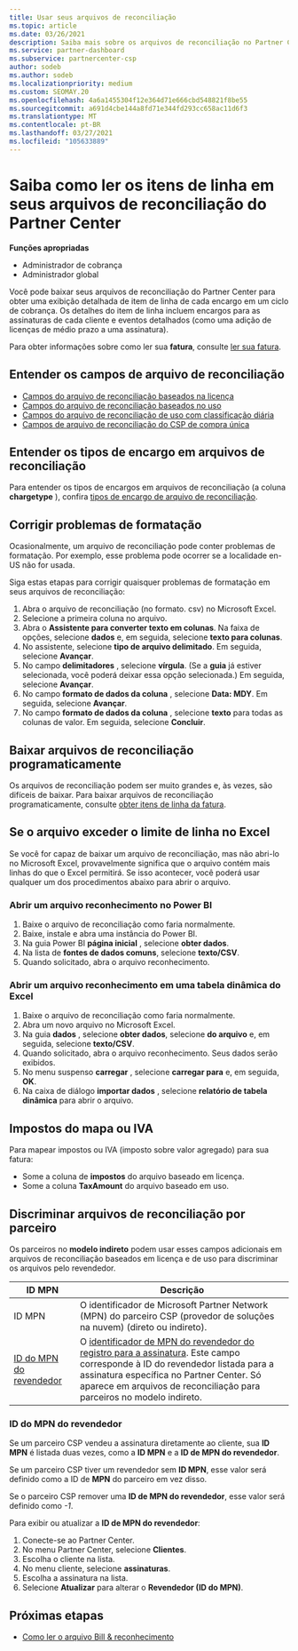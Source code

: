 ```yaml
---
title: Usar seus arquivos de reconciliação
ms.topic: article
ms.date: 03/26/2021
description: Saiba mais sobre os arquivos de reconciliação no Partner Center e como interpretar as exibições detalhadas de item de linha de encargos para um determinado ciclo de cobrança.
ms.service: partner-dashboard
ms.subservice: partnercenter-csp
author: sodeb
ms.author: sodeb
ms.localizationpriority: medium
ms.custom: SEOMAY.20
ms.openlocfilehash: 4a6a1455304f12e364d71e666cbd548821f8be55
ms.sourcegitcommit: a691d4cbe144a8fd71e344fd293cc658ac11d6f3
ms.translationtype: MT
ms.contentlocale: pt-BR
ms.lasthandoff: 03/27/2021
ms.locfileid: "105633889"
---
```

# <a name="learn-how-to-read-the-line-items-in-your-partner-center-reconciliation-files"></a>Saiba como ler os itens de linha em seus arquivos de reconciliação do Partner Center

**Funções apropriadas**

- Administrador de cobrança
- Administrador global

Você pode baixar seus arquivos de reconciliação do Partner Center para obter uma exibição detalhada de item de linha de cada encargo em um ciclo de cobrança. Os detalhes do item de linha incluem encargos para as assinaturas de cada cliente e eventos detalhados (como uma adição de licenças de médio prazo a uma assinatura).

Para obter informações sobre como ler sua **fatura**, consulte [ler sua fatura](read-your-bill.md).

## <a name="understand-reconciliation-file-fields"></a>Entender os campos de arquivo de reconciliação

- [Campos do arquivo de reconciliação baseados na licença](license-based-recon-files.md)
- [Campos do arquivo de reconciliação baseados no uso](usage-based-recon-files.md)
- [Campos do arquivo de reconciliação de uso com classificação diária](daily-rated-usage-recon-files.md)
- [Campos de arquivo de reconciliação do CSP de compra única](modern-invoice-reconciliation-file.md)

## <a name="understand-charge-types-in-reconciliation-files"></a>Entender os tipos de encargo em arquivos de reconciliação

Para entender os tipos de encargos em arquivos de reconciliação (a coluna **chargetype** ), confira [tipos de encargo de arquivo de reconciliação](recon-file-charge-types.md).

## <a name="fix-formatting-issues"></a>Corrigir problemas de formatação

Ocasionalmente, um arquivo de reconciliação pode conter problemas de formatação. Por exemplo, esse problema pode ocorrer se a localidade en-US não for usada.

Siga estas etapas para corrigir quaisquer problemas de formatação em seus arquivos de reconciliação:

1. Abra o arquivo de reconciliação (no formato. csv) no Microsoft Excel.
2. Selecione a primeira coluna no arquivo.
3. Abra o **Assistente para converter texto em colunas**. Na faixa de opções, selecione **dados** e, em seguida, selecione **texto para colunas**.
4. No assistente, selecione **tipo de arquivo delimitado**. Em seguida, selecione **Avançar**.
5. No campo **delimitadores** , selecione **vírgula**. (Se a **guia** já estiver selecionada, você poderá deixar essa opção selecionada.) Em seguida, selecione **Avançar**.
6. No campo **formato de dados da coluna** , selecione **Data: MDY**. Em seguida, selecione **Avançar**.
7. No campo **formato de dados da coluna** , selecione **texto** para todas as colunas de valor. Em seguida, selecione **Concluir**.

## <a name="download-reconciliation-files-programmatically"></a>Baixar arquivos de reconciliação programaticamente

Os arquivos de reconciliação podem ser muito grandes e, às vezes, são difíceis de baixar. Para baixar arquivos de reconciliação programaticamente, consulte [obter itens de linha da fatura](/partner-center/develop/get-invoiceline-items).

## <a name="if-your-file-exceeds-the-row-limit-in-excel"></a>Se o arquivo exceder o limite de linha no Excel

Se você for capaz de baixar um arquivo de reconciliação, mas não abri-lo no Microsoft Excel, provavelmente significa que o arquivo contém mais linhas do que o Excel permitirá. Se isso acontecer, você poderá usar qualquer um dos procedimentos abaixo para abrir o arquivo.

### <a name="open-a-recon-file-in-power-bi"></a>Abrir um arquivo reconhecimento no Power BI

1. Baixe o arquivo de reconciliação como faria normalmente.
2. Baixe, instale e abra uma instância do Power BI.
3. Na guia Power BI **página inicial** , selecione **obter dados**.
4. Na lista de **fontes de dados comuns**, selecione **texto/CSV**.
5. Quando solicitado, abra o arquivo reconhecimento.

### <a name="open-a-recon-file-in-an-excel-pivot-table"></a>Abrir um arquivo reconhecimento em uma tabela dinâmica do Excel

1. Baixe o arquivo de reconciliação como faria normalmente.
2. Abra um novo arquivo no Microsoft Excel.
3. Na guia **dados** , selecione **obter dados**, selecione **do arquivo** e, em seguida, selecione **texto/CSV**.
4. Quando solicitado, abra o arquivo reconhecimento. Seus dados serão exibidos.
5. No menu suspenso **carregar** , selecione **carregar para** e, em seguida, **OK**.
6. Na caixa de diálogo **importar dados** , selecione **relatório de tabela dinâmica** para abrir o arquivo.

## <a name="map-taxes-or-vat"></a>Impostos do mapa ou IVA

Para mapear impostos ou IVA (imposto sobre valor agregado) para sua fatura:

- Some a coluna de **impostos** do arquivo baseado em licença.
- Some a coluna **TaxAmount** do arquivo baseado em uso.

## <a name="itemize-reconciliation-files-by-partner"></a>Discriminar arquivos de reconciliação por parceiro

Os parceiros no **modelo indireto** podem usar esses campos adicionais em arquivos de reconciliação baseados em licença e de uso para discriminar os arquivos pelo revendedor.

| ID MPN | Descrição |
| ------ | ----------- |
| ID MPN | O identificador de Microsoft Partner Network (MPN) do parceiro CSP (provedor de soluções na nuvem) (direto ou indireto). |
| [ID do MPN do revendedor](#reseller-mpn-id) | O [identificador de MPN do revendedor do registro para a assinatura](#reseller-mpn-id). Este campo corresponde à ID do revendedor listada para a assinatura específica no Partner Center. Só aparece em arquivos de reconciliação para parceiros no modelo indireto. |

### <a name="reseller-mpn-id"></a>ID do MPN do revendedor

Se um parceiro CSP vendeu a assinatura diretamente ao cliente, sua **ID MPN** é listada duas vezes, como a **ID MPN** e a **ID de MPN do revendedor**.

Se um parceiro CSP tiver um revendedor sem **ID MPN**, esse valor será definido como a ID de **MPN** do parceiro em vez disso.

Se o parceiro CSP remover uma **ID de MPN do revendedor**, esse valor será definido como *-1*.

Para exibir ou atualizar a **ID de MPN do revendedor**:

1. Conecte-se ao Partner Center.
2. No menu Partner Center, selecione **Clientes**.
3. Escolha o cliente na lista.
4. No menu cliente, selecione **assinaturas**.
5. Escolha a assinatura na lista.
6. Selecione **Atualizar** para alterar o **Revendedor (ID do MPN)**.

## <a name="next-steps"></a>Próximas etapas

- [Como ler o arquivo Bill & reconhecimento](read-your-bill.md) 
